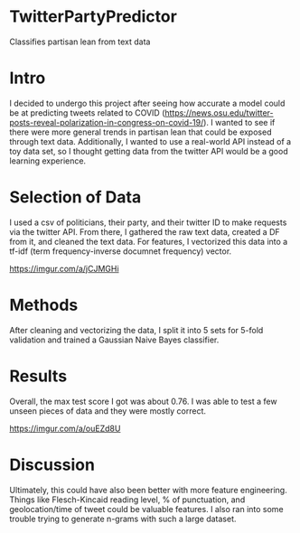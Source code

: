 # TwitterPartyPredictor
Classifies partisan lean from text data

# Intro
I decided to undergo this project after seeing how accurate a model could be at predicting tweets related to COVID (https://news.osu.edu/twitter-posts-reveal-polarization-in-congress-on-covid-19/). I wanted to see if there were more general trends in partisan lean that could be exposed through text data. Additionally, I wanted to use a real-world API instead of a toy data set, so I thought getting data from the twitter API would be a good learning experience.

# Selection of Data
I used a csv of politicians, their party, and their twitter ID to make requests via the twitter API. From there, I gathered the raw text data, created a DF from it, and cleaned the text data. For features, I vectorized this data into a tf-idf (term frequency-inverse documnet frequency) vector.

https://imgur.com/a/jCJMGHi

# Methods
After cleaning and vectorizing the data, I split it into 5 sets for 5-fold validation and trained a Gaussian Naive Bayes classifier. 

# Results
Overall, the max test score I got was about 0.76. I was able to test a few unseen pieces of data and they were mostly correct.

https://imgur.com/a/ouEZd8U

# Discussion
Ultimately, this could have also been better with more feature engineering. Things like Flesch-Kincaid reading level, % of punctuation, and geolocation/time of tweet could be valuable features. I also ran into some trouble trying to generate n-grams with such a large dataset. 
